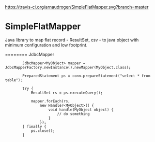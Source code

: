 https://travis-ci.org/arnaudroger/SimpleFlatMapper.svg?branch=master

SimpleFlatMapper
========

Java library to map flat record - ResultSet, csv - to java object with minimum configuration and low footprint.


========
JdbcMapper

			JdbcMapper<MyObject> mapper = JdbcMapperFactory.newInstance().newMapper(MyObject.class);
			
			PreparedStatement ps = conn.prepareStatement("select * from table");
			
			try {
				ResultSet rs = ps.executeQuery();
				
				mapper.forEach(rs, 
					new Handler<MyObject>() {
						void handle(MyObject object) {
							// do something
						}
					});
			} finally {
				ps.close();
			}
